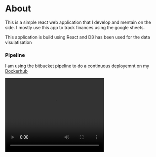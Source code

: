 # About

This is a simple react web application that I develop and mentain on the side.
I mostly use this app to track finances using the google sheets.

This application is build using React and D3 has been used for the data visulatisation

### Pipeline

I am using the bitbucket pipeline to do a continuous deployemnt on my [Dockerhub](https://hub.docker.com/repository/docker/deepaky193/personal_finance_app)

<video width="320" height="240" controls>
  <source src="https://bitbucket.org/deepak-yadav/react-redux/src/master/AppDemo.mp4" type="video/mp4">
</video>
